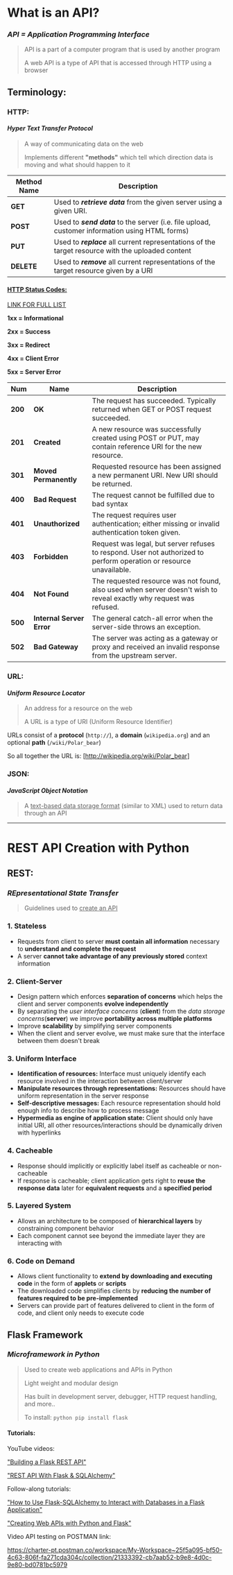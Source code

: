 # What is an API?

### *API = Application Programming Interface*

> API is a part of a computer program that is used by another program
>
> A web API is a type of API that is accessed through HTTP using a browser

## Terminology:

### HTTP:

#### *Hyper Text Transfer Protocol*

> A way of communicating data on the web
>
> Implements different **"methods"** which tell which direction data is moving and what should happen to it

| Method Name | Description                                                  |
| ----------- | ------------------------------------------------------------ |
| **GET**     | Used to ***retrieve data*** from the given server using a given URI. |
| **POST**    | Used to ***send data*** to the server (i.e. file upload, customer information using HTML forms) |
| **PUT**     | Used to ***replace*** all current representations of the target resource with the uploaded content |
| **DELETE**  | Used to ***remove*** all current representations of the target resource given by a URI |

#### <u>HTTP Status Codes:</u> 

[LINK FOR FULL LIST](https://www.restapitutorial.com/httpstatuscodes.html)

**1xx = Informational**

**2xx = Success**

**3xx = Redirect**

**4xx = Client Error**

**5xx = Server Error**

| Num     | Name                      | Description                                                  |
| ------- | ------------------------- | ------------------------------------------------------------ |
| **200** | **OK**                    | The request has succeeded. Typically returned when GET or POST request succeeded. |
| **201** | **Created**               | A new resource was successfully created using POST or PUT, may contain reference URI for the new resource. |
| **301** | **Moved Permanently**     | Requested resource has been assigned a new permanent URI. New URI should be returned. |
| **400** | **Bad Request**           | The request cannot be fulfilled due to bad syntax            |
| **401** | **Unauthorized**          | The request requires user authentication; either missing or invalid authentication token given. |
| **403** | **Forbidden**             | Request was legal, but server refuses to respond. User not authorized to perform operation or resource unavailable. |
| **404** | **Not Found**             | The requested resource was not found, also used when server doesn't wish to reveal exactly why request was refused. |
| **500** | **Internal Server Error** | The general catch-all error when the server-side throws an exception. |
| **502** | **Bad Gateway**           | The server was acting as a gateway or proxy and received an invalid response from the upstream server. |



### URL:

#### *Uniform Resource Locator*

> An address for a resource on the web
>
> A URL is a type of URI (Uniform Resource Identifier)



URLs consist of a **protocol** (`http://`), a **domain** (`wikipedia.org`) and an optional **path** (`/wiki/Polar_bear`)

So all together the URL is: [http://wikipedia.org/wiki/Polar_bear]

### JSON:

#### *JavaScript Object Notation*



> A <u>text-based data storage format</u> (similar to XML) used to return data through an API



------

# REST API Creation with Python

## REST:

### *REpresentational State Transfer*



> Guidelines used to <u>create an API</u>

### 1. Stateless

- Requests from client to server **must contain all information** necessary to **understand and complete the request**
- A server **cannot take advantage of any previously stored** context information 

### 2. Client-Server

- Design pattern which enforces **separation of concerns** which helps the client and server components **evolve independently** 
- By separating the *user interface concerns* (**client**) from the *data storage concerns*(**server**) we improve **portability across multiple platforms**
- Improve **scalability** by simplifying server components
- When the client and server evolve, we must make sure that the interface between them doesn't break

### 3. Uniform Interface

- **Identification of resources:** Interface must uniquely identify each resource involved in the interaction between client/server
- **Manipulate resources through representations:** Resources should have uniform representation in the server response
- **Self-descriptive messages:** Each resource representation should hold enough info to describe how to process message
- **Hypermedia as engine of application state:** Client should only have initial URI, all other resources/interactions should be dynamically driven with hyperlinks

### 4. Cacheable 

- Response should implicitly or explicitly label itself as cacheable or non-cacheable 
- If response is cacheable; client application gets right to **reuse the response data** later for **equivalent requests** and a **specified period**

### 5. Layered System

- Allows an architecture to be composed of **hierarchical layers** by constraining component behavior
- Each component cannot see beyond the immediate layer they are interacting with

### 6. Code on Demand

- Allows client functionality to **extend by downloading and executing code** in the form of **applets** or **scripts**
- The downloaded code simplifies clients by **reducing the number of features required to be pre-implemented**
- Servers can provide part of features delivered to client in the form of code, and client only needs to execute code 

## Flask Framework

### *Microframework in Python*

> Used to create web applications and APIs in Python
>
> Light weight and modular design 
>
> Has built in development server, debugger, HTTP request handling, and more..
>
> To install: `python pip install flask`

#### Tutorials:

YouTube videos:

 ["Building a Flask REST API"](https://www.youtube.com/watch?v=GMppyAPbLYk)

["REST API With Flask & SQLAlchemy"](https://www.youtube.com/watch?v=PTZiDnuC86g)

Follow-along tutorials:

["How to Use Flask-SQLAlchemy to Interact with Databases in a Flask Application"](https://www.digitalocean.com/community/tutorials/how-to-use-flask-sqlalchemy-to-interact-with-databases-in-a-flask-application)

["Creating Web APIs with Python and Flask"](https://programminghistorian.org/en/lessons/creating-apis-with-python-and-flask#creating-the-api)





Video API testing on POSTMAN link:

https://charter-pt.postman.co/workspace/My-Workspace~25f5a095-bf50-4c63-806f-fa271cda304c/collection/21333392-cb7aab52-b9e8-4d0c-9e80-bd0781bc5979







